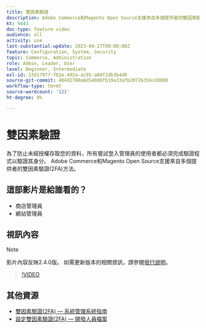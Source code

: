 ```yaml
---
title: 雙因素驗證
description: Adobe Commerce和Magento Open Source支援來自多個提供者的雙因素驗證(2FA)方法。 瞭解雙因素驗證功能如何協助保護商店管理員。
kt: 9443
doc-type: feature video
audience: all
activity: use
last-substantial-update: 2023-04-27T00:00:00Z
feature: Configuration, System, Security
topic: Commerce, Administration
role: Admin, Leader, User
level: Beginner, Intermediate
exl-id: 33d17977-f02e-492a-ac95-a84f2db3b4d0
source-git-commit: 404d2708a6d540d6fb19a33afb20726356cd8000
workflow-type: tm+mt
source-wordcount: '121'
ht-degree: 0%

---
```


# 雙因素驗證

為了防止未經授權存取您的資料，所有嘗試登入管理員的使用者都必須完成驗證程式以驗證其身分。 Adobe Commerce和Magento Open Source支援來自多個提供者的雙因素驗證(2FA)方法。

## 這部影片是給誰看的？

- 商店管理員
- 網站管理員

## 視訊內容

>[!NOTE]
>
>影片內容反映2.4.0版。 如需更新版本的相關資訊，請參閱[發行說明](https://experienceleague.adobe.com/docs/commerce-operations/release/notes/overview.html)。

>[!VIDEO](https://video.tv.adobe.com/v/339104?quality=12&learn=on)

## 其他資源

- [雙因素驗證(2FA) — 系統管理系統指南](https://experienceleague.adobe.com/docs/commerce-admin/systems/security/2fa/security-two-factor-authentication.html)
- [設定雙因素驗證(2FA) — 開發人員檔案](https://developer.adobe.com/commerce/testing/functional-testing-framework/two-factor-authentication/)
